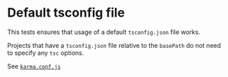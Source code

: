 # Default tsconfig file

This tests ensures that usage of a default `tsconfig.json` file works.

Projects that have a `tsconfig.json` file relative to the `basePath` do not need
to specify any `tsc` options.

See [`karma.conf.js`](./karma.conf.js)

